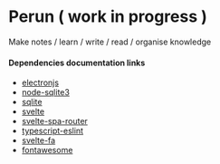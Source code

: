Perun ( work in progress )
====

Make notes / learn / write / read / organise knowledge


#### Dependencies documentation links
- [electronjs](electronjs.org/docs/api)
- [node-sqlite3](https://github.com/mapbox/node-sqlite3/wiki/API#databaseallsql-param--callback)  
- [sqlite](https://www.sqlite.org/datatype3.html)  
- [svelte](https://svelte.dev/tutorial/basics)  
- [svelte-spa-router](https://www.npmjs.com/package/svelte-spa-router)  
- [typescript-eslint](https://github.com/typescript-eslint/typescript-eslint/blob/master/packages/eslint-plugin/docs/rules)  
- [svelte-fa](https://cweili.github.io/svelte-fa/)
- [fontawesome](https://fontawesome.com/icons?d=gallery&q=plus)  
